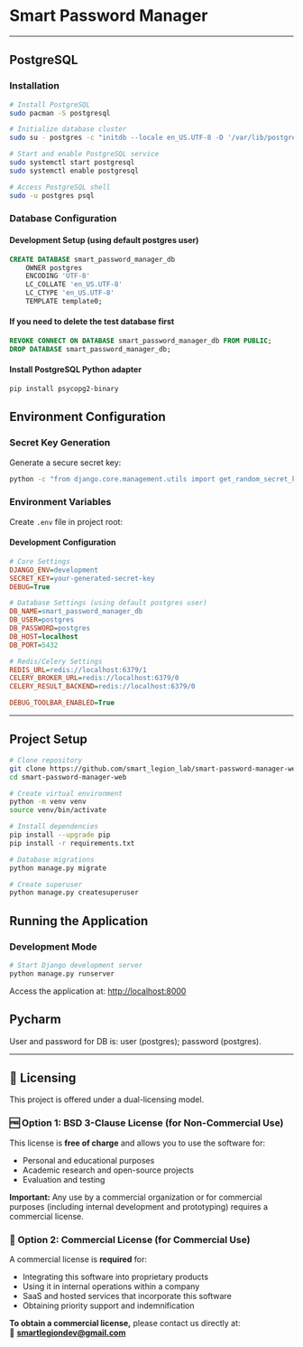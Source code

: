 # Smart Password Manager

---

## PostgreSQL

### Installation

```bash
# Install PostgreSQL
sudo pacman -S postgresql

# Initialize database cluster
sudo su - postgres -c "initdb --locale en_US.UTF-8 -D '/var/lib/postgres/data'"

# Start and enable PostgreSQL service
sudo systemctl start postgresql
sudo systemctl enable postgresql

# Access PostgreSQL shell
sudo -u postgres psql
```

### Database Configuration

#### Development Setup (using default postgres user)

```sql
CREATE DATABASE smart_password_manager_db
    OWNER postgres
    ENCODING 'UTF-8'
    LC_COLLATE 'en_US.UTF-8'
    LC_CTYPE 'en_US.UTF-8'
    TEMPLATE template0;
```

#### If you need to delete the test database first

```sql
REVOKE CONNECT ON DATABASE smart_password_manager_db FROM PUBLIC;
DROP DATABASE smart_password_manager_db;
```

#### Install PostgreSQL Python adapter
```bash
pip install psycopg2-binary
```

## Environment Configuration

### Secret Key Generation

Generate a secure secret key:
```bash
python -c "from django.core.management.utils import get_random_secret_key; print(get_random_secret_key())"
```

### Environment Variables

Create `.env` file in project root:

#### Development Configuration
```ini
# Core Settings
DJANGO_ENV=development
SECRET_KEY=your-generated-secret-key
DEBUG=True

# Database Settings (using default postgres user)
DB_NAME=smart_password_manager_db
DB_USER=postgres
DB_PASSWORD=postgres
DB_HOST=localhost
DB_PORT=5432

# Redis/Celery Settings
REDIS_URL=redis://localhost:6379/1
CELERY_BROKER_URL=redis://localhost:6379/0
CELERY_RESULT_BACKEND=redis://localhost:6379/0

DEBUG_TOOLBAR_ENABLED=True
```

***

## Project Setup

```bash
# Clone repository
git clone https://github.com/smart_legion_lab/smart-password-manager-web.git
cd smart-password-manager-web

# Create virtual environment
python -m venv venv
source venv/bin/activate

# Install dependencies
pip install --upgrade pip
pip install -r requirements.txt

# Database migrations
python manage.py migrate

# Create superuser
python manage.py createsuperuser
```

## Running the Application <a name="running-the-application"></a>

### Development Mode
```bash
# Start Django development server
python manage.py runserver
```

Access the application at: [http://localhost:8000](http://localhost:8000)


## Pycharm

User and password for DB is: user (postgres); password (postgres).

***

## 📜 Licensing

This project is offered under a dual-licensing model.

### 🆓 Option 1: BSD 3-Clause License (for Non-Commercial Use)
This license is **free of charge** and allows you to use the software for:
- Personal and educational purposes
- Academic research and open-source projects
- Evaluation and testing

**Important:** Any use by a commercial organization or for commercial purposes 
(including internal development and prototyping) requires a commercial license.

### 💼 Option 2: Commercial License (for Commercial Use)
A commercial license is **required** for:
- Integrating this software into proprietary products
- Using it in internal operations within a company
- SaaS and hosted services that incorporate this software
- Obtaining priority support and indemnification

**To obtain a commercial license,** please contact us directly at:  
📧 **smartlegiondev@gmail.com**
